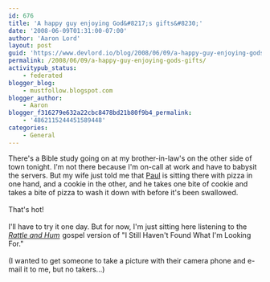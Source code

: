 ```yaml
---
id: 676
title: 'A happy guy enjoying God&#8217;s gifts&#8230;'
date: '2008-06-09T01:31:00-07:00'
author: 'Aaron Lord'
layout: post
guid: 'https://www.devlord.io/blog/2008/06/09/a-happy-guy-enjoying-gods-gifts/'
permalink: /2008/06/09/a-happy-guy-enjoying-gods-gifts/
activitypub_status:
    - federated
blogger_blog:
    - mustfollow.blogspot.com
blogger_author:
    - Aaron
blogger_f316279e632a22cbc8478bd21b80f9b4_permalink:
    - '4862115244451589448'
categories:
    - General
---
```


There's a Bible study going on at my brother-in-law's on the other side of town tonight.  I'm not there because I'm on-call at work and have to babysit the servers.  But my wife just told me that <a href="http://possumbane.livejournal.com/">Paul</a> is sitting there with pizza in one hand, and a cookie in the other, and he takes one bite of cookie and takes a bite of pizza to wash it down with before it's been swallowed.<br /><br />That's hot!<br /><br />I'll have to try it one day.  But for now, I'm just sitting here listening to the <span style="font-style:italic;"><a href="http://www.amazon.com/gp/product/B000001FS6?ie=UTF8&amp;tag=lbmusic&amp;linkCode=as2&amp;camp=1789&amp;creative=9325&amp;creativeASIN=B000001FS6">Rattle and Hum</a><img src="http://www.assoc-amazon.com/e/ir?t=lbmusic&amp;l=as2&amp;o=1&amp;a=B000001FS6" alt="" border="0" height="1" width="1" /></span> gospel version of "I Still Haven't Found What I'm Looking For."<br /><br />(I wanted to get someone to take a picture with their camera phone and e-mail it to me, but no takers...)<div class="blogger-post-footer"><img width='1' height='1' src='' alt='' /></div>